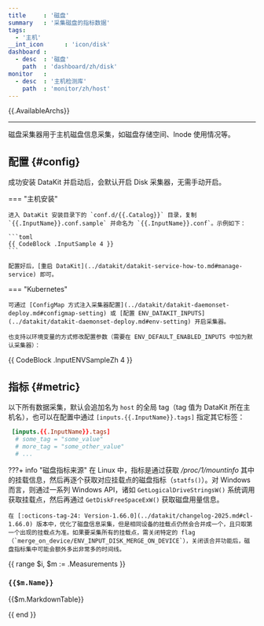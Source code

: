 ```yaml
---
title     : '磁盘'
summary   : '采集磁盘的指标数据'
tags:
  - '主机'
__int_icon      : 'icon/disk'
dashboard :
  - desc  : '磁盘'
    path  : 'dashboard/zh/disk'
monitor   :
  - desc  : '主机检测库'
    path  : 'monitor/zh/host'
---
```


{{.AvailableArchs}}

---

磁盘采集器用于主机磁盘信息采集，如磁盘存储空间、Inode 使用情况等。

## 配置 {#config}

成功安装 DataKit 并启动后，会默认开启 Disk 采集器，无需手动开启。

<!-- markdownlint-disable MD046 -->

=== "主机安装"

    进入 DataKit 安装目录下的 `conf.d/{{.Catalog}}` 目录，复制 `{{.InputName}}.conf.sample` 并命名为 `{{.InputName}}.conf`。示例如下：

    ```toml
    {{ CodeBlock .InputSample 4 }}
    ```

    配置好后，[重启 DataKit](../datakit/datakit-service-how-to.md#manage-service) 即可。

=== "Kubernetes"

    可通过 [ConfigMap 方式注入采集器配置](../datakit/datakit-daemonset-deploy.md#configmap-setting) 或 [配置 ENV_DATAKIT_INPUTS](../datakit/datakit-daemonset-deploy.md#env-setting) 开启采集器。

    也支持以环境变量的方式修改配置参数（需要在 ENV_DEFAULT_ENABLED_INPUTS 中加为默认采集器）：

{{ CodeBlock .InputENVSampleZh 4 }}

<!-- markdownlint-enable -->

## 指标 {#metric}

以下所有数据采集，默认会追加名为 `host` 的全局 tag（tag 值为 DataKit 所在主机名），也可以在配置中通过 `[inputs.{{.InputName}}.tags]` 指定其它标签：

```toml
 [inputs.{{.InputName}}.tags]
  # some_tag = "some_value"
  # more_tag = "some_other_value"
  # ...
```

<!-- markdownlint-disable MD046 -->
???+ info "磁盘指标来源"
    在 Linux 中，指标是通过获取 */proc/1/mountinfo* 其中的挂载信息，然后再逐个获取对应挂载点的磁盘指标（`statfs()`）。对 Windows 而言，则通过一系列 Windows API，诸如 `GetLogicalDriveStringsW()` 系统调用获取挂载点，然后再通过 `GetDiskFreeSpaceExW()` 获取磁盘用量信息。

    在 [:octicons-tag-24: Version-1.66.0](../datakit/changelog-2025.md#cl-1.66.0) 版本中，优化了磁盘信息采集，但是相同设备的挂载点仍然会合并成一个，且只取第一个出现的挂载点为准。如果要采集所有的挂载点，需关闭特定的 flag（`merge_on_device/ENV_INPUT_DISK_MERGE_ON_DEVICE`），关闭该合并功能后，磁盘指标集中可能会额外多出非常多的时间线。
<!-- markdownlint-enable -->

{{ range $i, $m := .Measurements }}

### `{{$m.Name}}`

{{$m.MarkdownTable}}

{{ end }}
